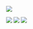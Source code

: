 ![](https://github-profile-summary-cards.vercel.app/api/cards/profile-details?username=MASAKi-cell&theme=solarized_dark)

![](https://github-profile-summary-cards.vercel.app/api/cards/stats?username=MASAKi-cell&theme=solarized_dark) ![](https://github-profile-summary-cards.vercel.app/api/cards/repos-per-language?username=MASAKi-cell&theme=solarized_dark) 
![](https://github-profile-summary-cards.vercel.app/api/cards/most-commit-language?username=MASAKi-cell&theme=solarized_dark) 
